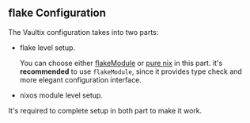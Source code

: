## flake Configuration


The Vaultix configuration takes into two parts:

+ flake level setup.

  You can choose either [flakeModule](./flake-module.md) or [pure nix](pure-nix-config.md) in this part.
  it's **recommended** to use `flakeModule`, since it provides type check and more elegant configuration interface.

+ nixos module level setup.


It's required to complete setup in both part to make it work.
